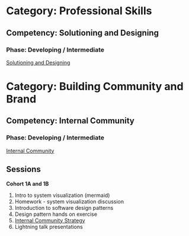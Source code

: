 # Category: Professional Skills
## Competency: Solutioning and Designing
### Phase: Developing / Intermediate

[Solutioning and Designing](../professional_skills/solutioning_and_designing.md)

# Category: Building Community and Brand
## Competency: Internal Community
### Phase: Developing / Intermediate

[Internal Community](../building_community_and_brand/internal_community.md)


## Sessions
**Cohort 1A and 1B**

1. Intro to system visualization (mermaid)
2. Homework - system visualization discussion
3. Introduction to software design patterns
4. Design pattern hands on exercise
5. [Internal Community Strategy](../topics/internal_community_strategy.md)
6. Lightning talk presentations



